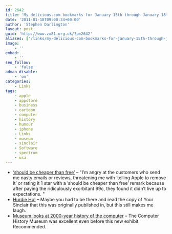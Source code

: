 ```yaml
---
id: 2642
title: 'My delicious.com bookmarks for January 15th through January 18th'
date: '2011-01-18T09:00:34+00:00'
author: 'Stephen Darlington'
layout: post
guid: 'http://www.zx81.org.uk/?p=2642'
aliases: ['/links/my-delicious-com-bookmarks-for-january-15th-through-january-18th.html']
image:
    - ''
embed:
    - ''
seo_follow:
    - 'false'
adman_disable:
    - 'on'
categories:
    - Links
tags:
    - apple
    - appstore
    - business
    - cartoon
    - computer
    - history
    - humour
    - iphone
    - Links
    - museum
    - sinclair
    - Software
    - spectrum
    - usa
---
```


- [‘should be cheaper than free’](http://majicjungle.com/blog/?p=472) – "I’m angry at the customers who send me nasty emails or reviews, threatening me with ‘telling Apple to remove it’ or rating it 1 star with a ’should be cheaper than free’ remark because after paying the ridiculously exorbitant 99c, they found it didn’t live up to expectations. "
- [Hurdie Ho!](http://www.ysrnry.co.uk/hurdieho.htm) – Maybe you had to be there and read the copy of Your Sinclair that this was originally published in, but this still makes me laugh.
- [Museum looks at 2000-year history of the computer](http://rss.macworld.com/click.phdo?i=bbeaedadf0bf6e599faa702ace313de3) – The Computer History Museum was excellent even before this new exhibit. Recommended.